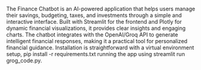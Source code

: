 The Finance Chatbot is an AI-powered application that helps users manage their savings, budgeting, taxes, and investments through a simple and interactive interface. 
Built with Streamlit for the frontend and Plotly for dynamic financial visualizations, it provides clear insights and engaging charts. 
The chatbot integrates with the OpenAI/Groq API to generate intelligent financial responses, making it a practical tool for personalized financial guidance. 
Installation is straightforward with a virtual environment setup, 
pip install -r requirements.txt
running the app using streamlit run grog_code.py.
